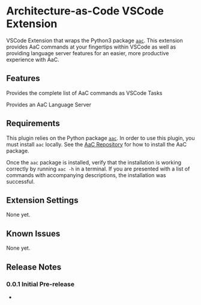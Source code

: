 # Architecture-as-Code VSCode Extension

VSCode Extension that wraps the Python3 package [`aac`](https://pypi.org/project/aac/). This extension provides AaC commands at your fingertips within VSCode as well as providing language server features for an easier, more productive experience with AaC.

## Features

Provides the complete list of AaC commands as VSCode Tasks

Provides an AaC Language Server


## Requirements

This plugin relies on the Python package [`aac`](https://pypi.org/project/aac/). In order to use this plugin, you must install `aac` locally. See the [AaC Repository](https://github.com/jondavid-black/AaC#using-aac-to-model-your-system) for how to install the AaC package.

Once the `aac` package is installed, verify that the installation is working correctly by running `aac -h` in a terminal. If you are presented with a list of commands with accompanying descriptions, the installation was successful.

## Extension Settings

None yet.

## Known Issues

None yet.

## Release Notes

### 0.0.1 Initial Pre-release
*